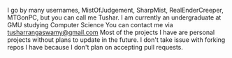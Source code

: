 I go by many usernames, MistOfJudgement, SharpMist, RealEnderCreeper, MTGonPC, but you can call me Tushar.
I am currently an undergraduate at GMU studying Computer Science
You can contact me via tusharrangaswamy@gmail.com
Most of the projects I have are personal projects without plans to update in the future.
I don't take issue with forking repos I have because I don't plan on accepting pull requests.
<!---
MistOfJudgement/MistOfJudgement is a ✨ special ✨ repository because its `README.md` (this file) appears on your GitHub profile.
You can click the Preview link to take a look at your changes.
--->
